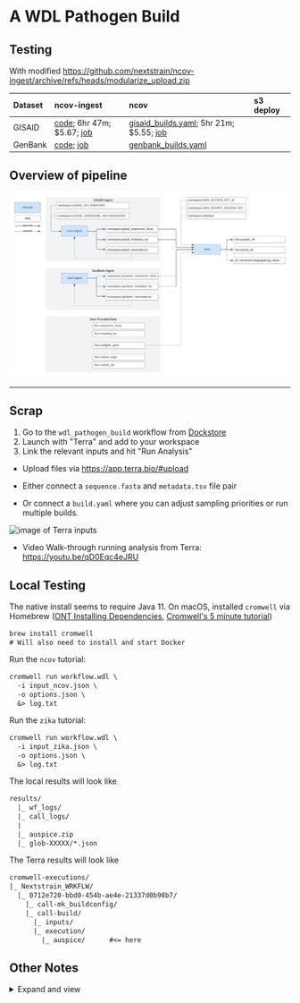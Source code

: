 # A WDL Pathogen Build

## Testing

With modified https://github.com/nextstrain/ncov-ingest/archive/refs/heads/modularize_upload.zip

| Dataset | ncov-ingest | ncov | s3 deploy |
|:--|:--|:--|:--|
|GISAID| [code](https://github.com/nextstrain/ncov/blob/wdl/temp_ingest/workflow/wdl/tasks/ncov_ingest.wdl#L5); 6hr 47m; $5.67; [job](https://job-manager.dsde-prod.broadinstitute.org/jobs/aaa461da-a5ad-4b16-a340-f618a0fa14ec)| [gisaid_builds.yaml](data/gisaid_builds.yaml); 5hr 21m; $5.55; [job](https://app.terra.bio/#workspaces/Nextstrain/Development/job_history/de1defe7-a361-4487-b44f-3d946e5fa40b)| |
|GenBank| [code](https://github.com/j23414/wdl_pathogen_build/blob/ingest/tasks/ncov_ingest.wdl#L119); [job](https://app.terra.bio/#workspaces/Nextstrain/Development/job_history/a310f20b-2091-4ad3-aac1-36868a44aa46) | [genbank_builds.yaml](data/genbank_builds.yaml)| |

## Overview of pipeline

![](data/Terra.png)

---

## Scrap

1. Go to the `wdl_pathogen_build` workflow from [Dockstore](https://dockstore.org/workflows/github.com/j23414/wdl_pathogen_build)
2. Launch with "Terra" and add to your workspace
3. Link the relevant inputs and hit "Run Analysis"

* Upload files via https://app.terra.bio/#upload

* Either connect a `sequence.fasta` and `metadata.tsv` file pair
* Or connect a `build.yaml` where you can adjust sampling priorities or run multiple builds.

![image of Terra inputs](data/screenshot.png)

* Video Walk-through running analysis from Terra: https://youtu.be/qD0Eqc4eJRU

## Local Testing

The native install seems to require Java 11. On macOS, installed `cromwell` via Homebrew ([ONT Installing Dependencies](https://dockstore.org/workflows/github.com/aryeelab/nanopore_tools/combine_sample_sheets:dev?tab=info), [Cromwell's 5 minute tutorial](https://cromwell.readthedocs.io/en/stable/tutorials/FiveMinuteIntro/))

```
brew install cromwell
# Will also need to install and start Docker
```

Run the `ncov` tutorial:

```
cromwell run workflow.wdl \
  -i input_ncov.json \
  -o options.json \
  &> log.txt
```

Run the `zika` tutorial:

```
cromwell run workflow.wdl \
  -i input_zika.json \
  -o options.json \
  &> log.txt
```

The local results will look like

```
results/
  |_ wf_logs/
  |_ call_logs/
  |
  |_ auspice.zip
  |_ glob-XXXXX/*.json
```

The Terra results will look like

```
cromwell-executions/
|_ Nextstrain_WRKFLW/
  |_ 0712e720-bbd0-454b-ae4e-21337d0b98b7/
    |_ call-mk_buildconfig/
    |_ call-build/
      |_ inputs/
      |_ execution/
        |_ auspice/      #<= here
```

## Other Notes

<details><summary>Expand and view</summary>

**Repos:**

[nextstrain/ncov](https://github.com/nextstrain/ncov) | [zika-tutorial/wdl](https://github.com/nextstrain/zika-tutorial/tree/wdl) | [corneliusroemer/ncov-simplest](https://github.com/corneliusroemer/ncov-simplest) | [theiagen/public\_health\_viral\_genomics](https://github.com/theiagen/public_health_viral_genomics)

**Seems to already exist:**

* https://dockstore.org/search?descriptorType=WDL&entryType=workflows&search=nextstrain
* Terra Workspace: https://app.terra.bio/#workspaces/pathogen-genomic-surveillance/COVID-19_Broad_Viral_NGS

**References:**

* [WDL Best Practices](https://docs.dockstore.org/en/develop/advanced-topics/best-practices/wdl-best-practices.html)
* [broadinstitute/viral-pipelines/pipes](https://github.com/broadinstitute/viral-pipelines/tree/master/pipes)
* [Intro to Docker, WDL, CWL](https://bdcatalyst.gitbook.io/biodata-catalyst-documentation/written-documentation/getting-started/analyze-data-1/dockstore/intro-to-docker-wdl-cwl)

## Local testing

The native install seems to require Java 11 (didn't want to mess up my nextflow environment which requires Java 8, I think...). Therefore went the Homebrew route.

* [ONT Installing Dependencies](https://dockstore.org/workflows/github.com/aryeelab/nanopore_tools/combine_sample_sheets:dev?tab=info)

```
brew install cromwell
```

* https://cromwell.readthedocs.io/en/stable/tutorials/FiveMinuteIntro/

```
# Start docker deamon

# Terra workflow
cromwell run workflow.wdl \
  -i input_ncov.json \
  -o options.json \
  &> log.txt
```

A general purpose version in `flex.wdl`

```
# Option 1: one wrapped task
git clone https://github.com/nextstrain/zika-tutorial.git
cromwell run flex.wdl \
  -i flex_input_1.json \
  -o options.json \
  &> log.txt

# Option 2: separate tasks
cromwell run flex.wdl \
  -i flex_inputs_2.json \
  -o options.json \
  &> log.txt
```

Output:

```
# Option 1
ls -1tr results

|_ auspice/  #<= this one

# Option 2
ls -1tr results

|_ call-IndexSequences
|_ call-Filter
|_ call-Align
|_ call-Tree
|_ call-Refine
|_ call-Ancestral
|_ call-Traits
|_ call-Translate
|_ call-Export
    |_ zika.json        #<= this one!
```

## Debug Notes

Cromwell runs creates a `cromwell-execution` folder. (In comparison, Nextflow creates a `work` folder. I'm not sure if Snakemake creates a cache folder.) Haven't figured out how to reroute the cromwell output to a separate folder yet.

```
cromwell-executions/
  |_ Nextstrain_WRKFLW/
    |_ 6995bcdf-6c11-4a08-ab08-94bacc5796b2/
      |_ call-build/
        |_ tmp.760887c3
        |
        |_ inputs/
        | |_ -414136411/
        |   |_ zika-tutorial/
        |
        |_ execution/
          |_ script
          |_ script.background
          |_ script.submit
          |_ docker_cid
          |_ rc
          |
          |_ stdout    #<= check these files to debug
          |_ stderr    #<=
          |_ stdout.background
          |_ stderr.background
          |
          |_ results/  #<= output, must be in this folder, can't be in input folder or it will fail
          |_ auspice/
```

## Generating a build config

So apparently the HEREDOC will expand entire file path. Worked on Terra, which was a surprise.

```
inputs:
- name: example
  metadata: /cromwell-executions/Nextstrain_WRKFLW/18bf94cf-8eb3-4079-ab97-beec05296b01/call-mk_buildconfig/inputs/-613910572/metadata.tsv
  sequences: /cromwell-executions/Nextstrain_WRKFLW/18bf94cf-8eb3-4079-ab97-beec05296b01/call-mk_buildconfig/inputs/-613910572/sequences.fasta
- name: references
  metadata: data/references_metadata.tsv
  sequences: data/references_sequences.fasta
```

</details>
